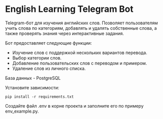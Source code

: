 # English Learning Telegram Bot

Telegram-бот для изучения английских слов.
Позволяет пользователям учить слова по категориям, добавлять и удалять собственные слова, а также проверять знания через интерактивные задания.

Бот предоставляет следующие функции:

- Изучение слов с поддержкой нескольких вариантов перевода.
- Выбор категории слов.
- Добавление пользовательских слов с переводом и примером.
- Удаление слов из личного списка.

База данных - PostgreSQL

Установите зависимости:

    pip install -r requirements.txt

Создайте файл .env в корне проекта и заполните его по примеру env_example.py.